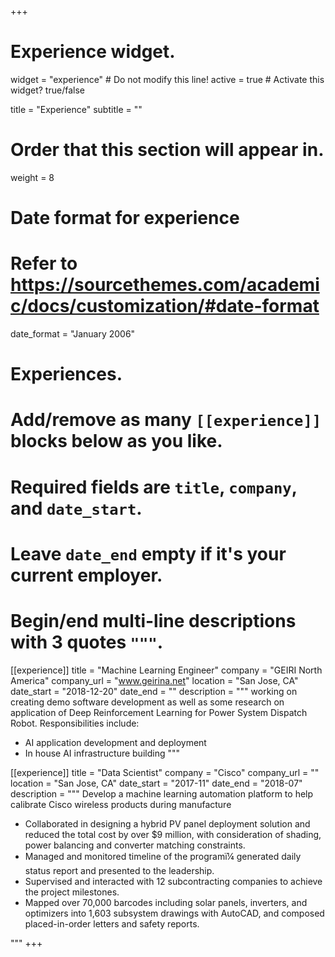 +++
# Experience widget.
widget = "experience"  # Do not modify this line!
active = true  # Activate this widget? true/false

title = "Experience"
subtitle = ""

# Order that this section will appear in.
weight = 8

# Date format for experience
#   Refer to https://sourcethemes.com/academic/docs/customization/#date-format
date_format = "January 2006"

# Experiences.
#   Add/remove as many `[[experience]]` blocks below as you like.
#   Required fields are `title`, `company`, and `date_start`.
#   Leave `date_end` empty if it's your current employer.
#   Begin/end multi-line descriptions with 3 quotes `"""`.
[[experience]]
  title = "Machine Learning Engineer"
  company = "GEIRI North America"
  company_url = "www.geirina.net"
  location = "San Jose, CA"
  date_start = "2018-12-20"
  date_end = ""
  description = """
  working on creating demo software development as well as some research on application of Deep Reinforcement Learning for Power System Dispatch Robot. 
  Responsibilities include: 
  
  * AI application development and deployment
  * In house AI infrastructure building
  """


   
[[experience]]
  title = "Data Scientist"
  company = "Cisco"
  company_url = ""
  location = "San Jose, CA"
  date_start = "2017-11"
  date_end = "2018-07"
  description = """
  Develop a machine learning automation platform to help calibrate Cisco wireless products during manufacture
  
  *	Collaborated in designing a hybrid PV panel deployment solution and reduced the total cost by over $9 million, with consideration of shading, power balancing and converter matching constraints.
  *	Managed and monitored timeline of the programï¼ generated daily status report and presented to the leadership. 
  *	Supervised and interacted with 12 subcontracting companies to achieve the project milestones. 
  *	Mapped over 70,000 barcodes including solar panels, inverters, and optimizers into 1,603 subsystem drawings with AutoCAD, and composed placed-in-order letters and safety reports. 

  """
+++
